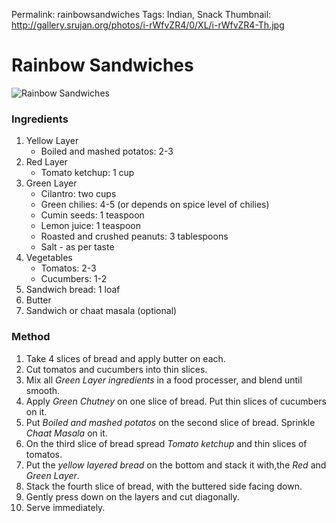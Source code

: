 Permalink: rainbowsandwiches
Tags: Indian, Snack
Thumbnail: http://gallery.srujan.org/photos/i-rWfvZR4/0/XL/i-rWfvZR4-Th.jpg

# Rainbow Sandwiches

![Rainbow Sandwiches](http://gallery.srujan.org/photos/i-rWfvZR4/0/XL/i-rWfvZR4-L.jpg)

### Ingredients
1. Yellow Layer
   * Boiled and mashed potatos: 2-3
2. Red Layer
   * Tomato ketchup: 1 cup
3. Green Layer
   * Cilantro: two cups
   * Green chilies: 4-5 (or depends on spice level of chilies) 
   * Cumin seeds: 1 teaspoon
   * Lemon juice: 1 teaspoon
   * Roasted and crushed peanuts: 3 tablespoons
   * Salt - as per taste
4. Vegetables
   * Tomatos: 2-3
   * Cucumbers: 1-2
5. Sandwich bread: 1 loaf
6. Butter
7. Sandwich or chaat masala (optional)

### Method
1. Take 4 slices of bread and apply butter on each.
2. Cut tomatos and cucumbers into thin slices.
3. Mix all _Green Layer ingredients_ in a food processer, and blend until smooth.
4. Apply _Green Chutney_ on one slice of bread. Put thin slices of cucumbers on it.
5. Put _Boiled and mashed potatos_ on the second slice of bread. Sprinkle _Chaat Masala_ on it.
6. On the third slice of bread spread _Tomato ketchup_ and thin slices of tomatos.
7. Put the  _yellow layered bread_ on the bottom and stack it with,the _Red_ and _Green Layer_.
8. Stack the fourth slice of bread, with the buttered side facing down.
9. Gently press down on the layers and cut diagonally.
10. Serve immediately.
